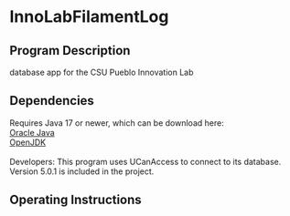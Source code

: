 # InnoLabFilamentLog

## Program Description
database app for the CSU Pueblo Innovation Lab

## Dependencies
Requires Java 17 or newer, which can be download here:\
[Oracle Java](https://www.oracle.com/java/technologies/downloads/)\
[OpenJDK](https://openjdk.org/)\
\
Developers: This program uses UCanAccess to connect to its database. Version 5.0.1 is included in the project.

## Operating Instructions

